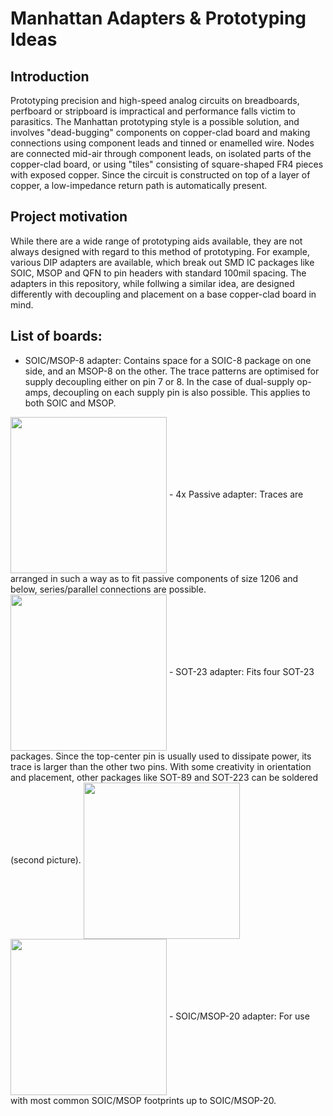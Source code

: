 # Manhattan Adapters & Prototyping Ideas
## Introduction
Prototyping precision and high-speed analog circuits on breadboards, perfboard or stripboard is impractical and performance falls victim to parasitics. The Manhattan prototyping style is a possible solution, and involves "dead-bugging" components on copper-clad board and making connections using component leads and tinned or enamelled wire. Nodes are connected mid-air through component leads, on isolated parts of the copper-clad board, or using "tiles" consisting of square-shaped FR4 pieces with exposed copper. Since the circuit is constructed on top of a layer of copper, a low-impedance return path is automatically present.
## Project motivation
While there are a wide range of prototyping aids available, they are not always designed with regard to this method of prototyping. For example, various DIP adapters are available, which break out SMD IC packages like SOIC, MSOP and QFN to pin headers with standard 100mil spacing. The adapters in this repository, while follwing a similar idea, are designed differently with decoupling and placement on a base copper-clad board in mind. 
## List of boards:
- SOIC/MSOP-8 adapter: Contains space for a SOIC-8 package on one side, and an MSOP-8 on the other. The trace patterns are optimised for supply decoupling either on pin 7 or 8. In the case of dual-supply op-amps, decoupling on each supply pin is also possible. This applies to both SOIC and MSOP. 
<img src="https://github.com/NNNIIndia/Manhattan-Adapters-Prototyping-Ideas/blob/main/Resources/SOIC%2BMSOP.png" height=250 align="center">
- 4x Passive adapter: Traces are arranged in such a way as to fit passive components of size 1206 and below, series/parallel connections are possible.
<img src="https://github.com/NNNIIndia/Manhattan-Adapters-Prototyping-Ideas/blob/main/Resources/Passive.png" height=250 align="center">
- SOT-23 adapter: Fits four SOT-23 packages. Since the top-center pin is usually used to dissipate power, its trace is larger than the other two pins. With some creativity in orientation and placement, other packages like SOT-89 and SOT-223 can be soldered (second picture). 
<img src="https://github.com/NNNIIndia/Manhattan-Adapters-Prototyping-Ideas/blob/main/Resources/SOT23.png" height=250 align="center">
<img src="https://github.com/NNNIIndia/Manhattan-Adapters-Prototyping-Ideas/blob/main/Resources/SOT23%20Creative.png" height=250 align="center">
- SOIC/MSOP-20 adapter: For use with most common SOIC/MSOP footprints up to SOIC/MSOP-20.
